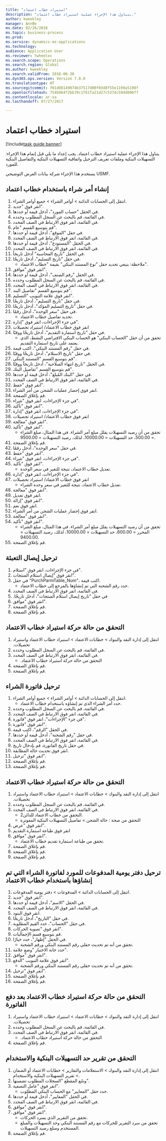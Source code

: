 ```yaml
--- 
title: "استيراد خطاب اعتماد"
description: "يتناول هذا الإجراء عملية استيراد خطاب اعتماد."
author: kweekley
manager: AnnBe
ms.date: 02/26/2016
ms.topic: business-process
ms.prod: 
ms.service: dynamics-ax-applications
ms.technology: 
audience: Application User
ms.reviewer: twheeloc
ms.search.scope: Operations
ms.search.region: Global
ms.author: kweekley
ms.search.validFrom: 2016-06-30
ms.dyn365.ops.version: Version 7.0.0
ms.translationtype: HT
ms.sourcegitcommit: f01d88149074b37517d00f03d8f55e1199a5198f
ms.openlocfilehash: 754b964f2bb70c1f81fa21d27c5374c594d006f7
ms.contentlocale: ar-sa
ms.lasthandoff: 07/27/2017

---
```

# <a name="import-a-letter-of-credit"></a>استيراد خطاب اعتماد

[!include[task guide banner](../../includes/task-guide-banner.md)]

يتناول هذا الإجراء عملية استيراد خطاب اعتماد. يجب إعداد ما يلي قبل إتمام هذا الإجراء: التسهيلات البنكية وملفات تعريف الترحيل واتفاقية التسهيلات البنكية والتفاصيل البنكية للمورد.

يستخدم هذا الإجراء شركة بيانات العرض التوضيحي USMF.


## <a name="create-a-purchase-order-with-letter-of-credit"></a>إنشاء أمر شراء باستخدام خطاب اعتماد
1. انتقل إلى الحسابات الدائنة > أوامر الشراء > جميع أوامر الشراء.
2. انقر فوق "جديد".
3. في الحقل "حساب المورد"، أدخل قيمة أو حددها.
4. في القائمة، قم بالبحث عن السجل المطلوب وحدده.
5. في القائمة، انقر فوق الارتباط في الصف المحدد.
6. قم بتوسيع القسم "عام".
7. في حقل "الموقع"، أدخل قيمة أو حددها.
8. في القائمة، انقر فوق الارتباط في الصف المحدد.
9. في الحقل "المستودع"، أدخل قيمة أو حددها.
10. في القائمة، انقر فوق الارتباط في الصف المحدد.
11. في الحقل "تاريخ المحاسبة" أدخل تاريخاً.
12. في حقل "‏‫تاريخ التسليم‬"، أدخل تاريخًا.
    * ملاحظة: ينبغي تحديد حقل "نوع المستند البنكي" بقيمة "‏‫خطاب الاعتماد‬".  
13. انقر فوق "موافق".
14. في الحقل "رقم الصنف"، أدخل قيمة أو حددها.
15. في القائمة، قم بالبحث عن السجل المطلوب وحدده.
16. في القائمة، انقر فوق الارتباط في الصف المحدد.
17. قم بتوسيع القسم "تفاصيل البند".
18. انقر فوق علامة التبويب "التسليم".
19. في حقل "‏‫تاريخ التسليم‬"، أدخل تاريخًا.
20. في حقل "‏‫تاريخ التسليم المؤكد‬"، أدخل تاريخًا.
21. في حقل "سعر الوحدة"، أدخل رقمًا.
    * تحديد تفاصيل خطاب الاعتماد.  
22. في جزء الإجراءات، انقر فوق "إدارة".
23. انقر فوق خطاب الاعتماد/ استيراد تحصيلات
24. في حقل "تاريخ استمارة التقديم‬"، أدخل تاريخًا ووقتًا.
    * تحقق من أن حقل "‏‫الحساب البنكي‬" هو الحساب البنكي الافتراضي النشط، الذي يعتمد على تاريخ استمارة التقديم.  
25. في حقل "رقم المستند البنكي"، اكتب قيمة.
26. في حقل "تاريخ الاستلام"، أدخل تاريخًا ووقتًا.
27. قم بتوسيع القسم "المستند البنكي".
28. في الحقل "تاريخ انتهاء الصلاحية"، أدخل تاريخاً ووقتًا.
29. قم بتوسيع القسم "تفاصيل البنك".
30. في حقل "‏‫البنك المُبلغ‬"، أدخل قيمة أو حددها.
31. في القائمة، انقر فوق الارتباط في الصف المحدد.
32. انقر فوق "حفظ".
33. انقر فوق إحضار عمليات الشحن من أمر الشراء.
34. قم بإغلاق الصفحة.
35. في جزء الإجراءات، انقر فوق "شراء".
36. انقر فوق "تأكيد".
37. في جزء الإجراءات، انقر فوق "إدارة".
38. انقر فوق خطاب الاعتماد/ استيراد تحصيلات
39. انقر فوق "معالجة".
40. انقر فوق "تأكيد".
    * تحقق من أن رصيد التسهيلات يقلل مبلغ أمر الشراء.  في هذا المثال، مبلغ الشراء = 500.00، حد التسهيلات = 10000.00، لذلك، رصيد التسهيلات = 9500.00.  
41. قم بإغلاق الصفحة.
42. في حقل "سعر الوحدة"، أدخل رقمًا.
43. انقر فوق "حفظ".
44. في جزء الإجراءات، انقر فوق "شراء".
45. انقر فوق "تأكيد".
    * تعديل خطاب الاعتماد، نتيجة للتغير في سعر الوحدة.  
46. في جزء الإجراءات، انقر فوق "إدارة".
47. انقر فوق خطاب الاعتماد/ استيراد تحصيلات
    * تعديل خطاب الاعتماد، نتيجة للتغير في سعر وحدة الشراء.  
48. انقر فوق "معالجة".
49. انقر فوق تعديل.
50. انقر فوق "إزالة".
51. انقر فوق نعم.
52. انقر فوق إحضار عمليات الشحن من أمر الشراء.
53. انقر فوق "معالجة".
54. انقر فوق "تأكيد".
    * تحقق من أن رصيد التسهيلات يقلل مبلغ أمر الشراء.  في هذا المثال، مبلغ الشراء المحرر = 600.00، حد التسهيلات = 10000.00، لذلك، رصيد التسهيلات = 9400.00.  
55. قم بإغلاق الصفحة.

## <a name="post-packing-slip"></a>ترحيل إيصال التعبئة
1. في جزء الإجراءات، انقر فوق "استلام".
2. انقر فوق "إيصال استلام المنتجات".
3. في حقل "PurchParmTable_Num"، اكتب قيمة.
    * حدد رقم الشحنة التي تم إنشاؤها بالمرجع إلى خطاب الاعتماد.  
4. في القائمة، انقر فوق الارتباط في الصف المحدد.
5. في حقل "‏‫‏‫تاريخ إيصال استلام المنتجات‬"، أدخل تاريخًا.
6. انقر فوق "موافق".
7. قم بإغلاق الصفحة.
8. قم بإغلاق الصفحة.

## <a name="verify-import-letter-of-credit-status"></a>التحقق من ‏‫حالة حركة استيراد خطاب الاعتماد
1. انتقل إلى ‏‫إدارة النقد والبنوك > خطابات الاعتماد > استيراد خطاب الاعتماد واستيراد تحصيلات.
2. في القائمة، قم بالبحث عن السجل المطلوب وحدده.
3. في القائمة، انقر فوق الارتباط في الصف المحدد.
    * التحقق من ‏‫حالة حركة استيراد خطاب الاعتماد.  
4. قم بإغلاق الصفحة.
5. قم بإغلاق الصفحة.

## <a name="post-purchase-invoice"></a>ترحيل فاتورة الشراء
1. انتقل إلى الحسابات الدائنة > أوامر الشراء > جميع أوامر الشراء.
    * حدد أمر الشراء الذي تم إنشاؤه باستخدام خطاب الاعتماد.  
2. في القائمة، قم بالبحث عن السجل المطلوب وحدده.
3. في القائمة، انقر فوق الارتباط في الصف المحدد.
4. في جزء "الإجراءات"، انقر فوق "فاتورة".
5. انقر فوق "فاتورة".
6. في الحقل "الرقم"، اكتب قيمة.
7. في حقل "رقم الشحنة"، أدخل قيمة أو حددها.
8. في القائمة، انقر فوق الارتباط في الصف المحدد.
9. في حقل تاريخ الفاتورة، قم بإدخال تاريخ.
10. انقر فوق تحديث حالة المطابقة.
11. انقر فوق "ترحيل".
12. قم بإغلاق الصفحة.
13. قم بإغلاق الصفحة.

## <a name="verify-import-letter-of-credit-status"></a>التحقق من ‏‫حالة حركة استيراد خطاب الاعتماد
1. انتقل إلى ‏‫إدارة النقد والبنوك > خطابات الاعتماد > استيراد خطاب الاعتماد واستيراد تحصيلات.
2. في القائمة، قم بالبحث عن السجل المطلوب وحدده.
3. في القائمة، انقر فوق الارتباط في الصف المحدد.
    * التحقق من خطاب الاعتماد للدائن2.  
    * التحقق من صحة :  حالة الشحن = تفاصيل التسهيلات البنكية المفوترة  
4. انقر فوق "عرض".
5. انقر فوق طباعة استمارة التقديم
6. انقر فوق "موافق".
    * تحقق من طباعة استمارة تقديم خطاب الاعتماد.  
7. قم بإغلاق الصفحة.
8. قم بإغلاق الصفحة.
9. قم بإغلاق الصفحة.

## <a name="post-vendor-payment-journal-for-the-created-purchase-invoice-with-letter-of-credit"></a>ترحيل دفتر يومية المدفوعات للمورد لفاتورة الشراء التي تم إنشاؤها باستخدام خطاب الاعتماد
1. انتقل إلى الحسابات الدائنة > المدفوعات‬ > دفتر يومية المدفوعات‬‬.
2. انقر فوق "جديد".
3. في الحقل "الاسم"، أدخل قيمة أو حددها.
4. في القائمة، انقر فوق الارتباط في الصف المحدد.
5. انقر فوق البنود.
6. في حقل "التاريخ"، أدخل تاريخًا.
7. في حقل "الحساب"، حدد القيم المطلوبة.
8. انقر فوق "تسوية الحركات".
9. قم بتوسيع قسم الإجماليات.
10. في الحقل "إظهار"، حدد خيارًا.
    * تحقق من أنه تم تحديث ‏‫حقلي رقم المستند البنكي‬ ورقم الشحنة.  
11. حدد خانة الاختيار "وضع علامة".
12. انقر فوق "موافق".
13. انقر فوق علامة التبويب "الدفع".
    * تحقق من أنه تم تحديث ‏‫حقلي رقم المستند البنكي‬ ورقم الشحنة.  
14. انقر فوق "ترحيل".
15. قم بإغلاق الصفحة.
16. قم بإغلاق الصفحة.

## <a name="verify-import-letter-of-credit-status-after-invoice-paid"></a>التحقق من حالة حركة استيراد خطاب الاعتماد‬ بعد دفع الفاتورة
1. انتقل إلى ‏‫إدارة النقد والبنوك > خطابات الاعتماد > استيراد خطاب الاعتماد واستيراد تحصيلات.
2. في القائمة، قم بالبحث عن السجل المطلوب وحدده.
3. في القائمة، انقر فوق الارتباط في الصف المحدد.
    * التحقق من ‏‫حالة حركة استيراد خطاب الاعتماد.   
4. قم بإغلاق الصفحة.

## <a name="verify-the-bank-facility-limit-and-utilization-report"></a>التحقق من ‏‫تقرير حد التسهيلات البنكية والاستخدام
1. انتقل إلى ‏‫إدارة النقد والبنوك > الاستعلامات والتقارير > خطابات الاعتماد أو الضمان > تقرير التسهيلات البنكية والاستخدام‬.
2. وسّع المقطع "السجلات المطلوب تضمينها‬".
3. انقر فوق "عامل التصفية".
    * حدد حقل "المعايير" مع الحساب البنكي المطلوب.  
4. في الحقل "المعايير‬"، أدخل قيمة أو حددها.
5. في القائمة، انقر فوق الارتباط في الصف المحدد.
6. انقر فوق "موافق".
7. انقر فوق "موافق".
    * تحقق من التقرير الذي يسرد الحركات.  
    * تحقق من سرد التقرير للحركات مع رقم المستند البنكي‬ وحد التسهيلات والمبلغ المستخدم ومبلغ رصيد التسهيلات.  
8. قم بإغلاق الصفحة.


